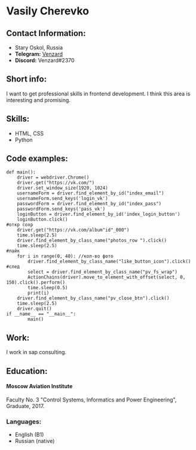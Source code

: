 # Vasily Cherevko

## Contact Information:
- Stary Oskol, Russia
- **Telegram:** [Venzard](http://t.me/venzard)
- **Discord:** Venzard#2370

## Short info:
I want to get professional skills in frontend development. I think this area is interesting and promising.
## Skills:
- HTML, CSS
- Python

## Code examples:
```
def main(): 
    driver = webdriver.Chrome()
    driver.get("https://vk.com/")
    driver.set_window_size(1920, 1024) 
    usernameForm = driver.find_element_by_id("index_email")
    usernameForm.send_keys('login_vk')
    passwordForm = driver.find_element_by_id("index_pass")
    passwordForm.send_keys('pass_vk')
    loginButton = driver.find_element_by_id('index_login_button')                                       
    loginButton.click()                                                                            
#откр сохр
    driver.get("https://vk.com/album"id"_000") 
    time.sleep(2.5) 
    driver.find_element_by_class_name("photos_row ").click()
    time.sleep(2.5) 
#лайк
    for i in range(0, 40): //кол-во фото
        driver.find_element_by_class_name("like_button_icon").click()
#след
        select = driver.find_element_by_class_name("pv_fs_wrap")
        ActionChains(driver).move_to_element_with_offset(select, 0, 150).click().perform()
        time.sleep(0.5)
        print(i)
    driver.find_element_by_class_name("pv_close_btn").click()
    time.sleep(2.5)
    driver.quit()
if __name__ == "__main__":
        main()
```
## Work:
I work in sap consulting.
## Education:
#### Moscow Aviation Institute
Faculty No. 3 "Control Systems, Informatics and Power Engineering", Graduate, 2017.
### Languages:
- English (B1)
- Russian (native)